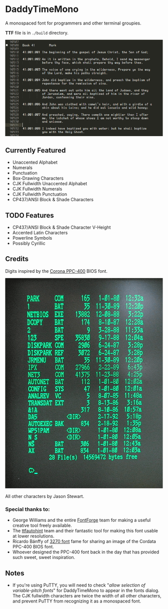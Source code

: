 # DaddyTimeMono
A monospaced font for programmers and other terminal groupies.

**TTF** file is in `./build` directory.

![DaddyTimeMono Font Sample](DaddyTimeMono-sample.gif)

## Currently Featured

- Unaccented Alphabet
- Numerals
- Punctuation
- Box-Drawing Characters
- CJK Fullwidth Unaccented Alphabet
- CJK Fullwidth Numerals
- CJK Fullwidth Punctuation
- CP437/ANSI Block & Shade Characters

## TODO Features

- CP437/ANSI Block & Shade Character V-Height
- Accented Latin Characters
- Powerline Symbols
- Possibly Cyrillic

## Credits
Digits inspired by the [Corona PPC-400](https://en.wikipedia.org/wiki/Corona_Data_Systems#Corona_PPC-400) BIOS font.

![PPC-400 BIOS Font](cordata-font.png)

All other characters by Jason Stewart.

### Special thanks to:

- George Williams and the entire [FontForge](http://fontforge.github.io/en-US/) team for making a useful creative tool freely available.
- The [ttfautohint](https://www.freetype.org/ttfautohint/) team and their fantastic tool for making this font usable at lower resolutions.
- Ricardo Bánffy of [3270 font](https://github.com/rbanffy/3270font) fame for sharing an image of the Cordata PPC-400 BIOS font.
- Whoever designed the PPC-400 font back in the day that has provided such sweet, sweet inspiration.

## Notes

- If you're using PuTTY, you will need to check "*allow selection of variable-pitch fonts*" for DaddyTimeMono to appear in the fonts dialog.  The CJK fullwidth characters are twice the width of all other characters, and prevent PuTTY from recognizing it as a monospaced font.
